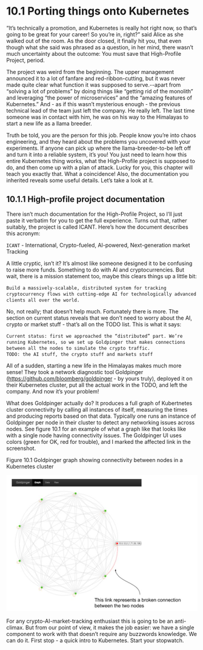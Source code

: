 # 10.1 Porting things onto Kubernetes
“It’s technically a promotion, and Kubernetes is really hot right now, so that’s going to be great for your career! So you’re in, right?” said Alice as she walked out of the room. As the door closed, it finally hit you, that even though what she said was phrased as a question, in her mind, there wasn’t much uncertainty about the outcome: You must save that High-Profile Project, period.

The project was weird from the beginning. The upper management announced it to a lot of fanfare and red-ribbon-cutting, but it was never made quite clear what function it was supposed to serve.--apart from “solving a lot of problems” by doing things like “getting rid of the monolith” and leveraging “the power of microservices” and the “amazing features of Kubernetes.” And - as if this wasn’t mysterious enough - the previous technical lead of the team just left the company. He really left. The last time someone was in contact with him, he was on his way to the Himalayas to start a new life as a llama breeder.

Truth be told, you are the person for this job. People know you’re into chaos engineering, and they heard about the problems you uncovered with your experiments. If anyone can pick up where the llama-breeder-to-be left off and turn it into a reliable system, it’s you! You just need to learn how this entire Kubernetes thing works, what the High-Profile project is supposed to do, and then come up with a plan of attack. Lucky for you, this chapter will teach you exactly that. What a coincidence! Also, the documentation you inherited reveals some useful details. Let’s take a look at it.

## 10.1.1 High-profile project documentation
There isn’t much documentation for the High-Profile Project, so I’ll just paste it verbatim for you to get the full experience. Turns out that, rather suitably, the project is called ICANT. Here’s how the document describes this acronym:

`ICANT` - International, Crypto-fueled, AI-powered, Next-generation market Tracking

A little cryptic, isn’t it? It’s almost like someone designed it to be confusing to raise more funds. Something to do with AI and cryptocurrencies. But wait, there is a mission statement too, maybe this clears things up a little bit:

```shell
Build a massively-scalable, distributed system for tracking cryptocurrency flows with cutting-edge AI for technologically advanced clients all over the world.
```

No, not really; that doesn’t help much. Fortunately there is more. The section on current status reveals that we don’t need to worry about the AI, crypto or market stuff - that’s all on the TODO list. This is what it says:

```shell
Current status: first we approached the “distributed” part. We’re running Kubernetes, so we set up Goldpinger that makes connections between all the nodes to simulate the crypto traffic.
TODO: the AI stuff, the crypto stuff and markets stuff
```

All of a sudden, starting a new life in the Himalayas makes much more sense! They took a network diagnostic tool Goldpinger (https://github.com/bloomberg/goldpinger - by yours truly), deployed it on their Kubernetes cluster, put all the actual work in the TODO, and left the company. And now it’s your problem!

What does Goldpinger actually do? It produces a full graph of Kubertnetes cluster connectivity by calling all instances of itself, measuring the times and producing reports based on that data. Typically one runs an instance of Goldpinger per node in their cluster to detect any networking issues across nodes. See figure 10.1 for an example of what a graph like that looks like with a single node having connectivity issues. The Goldpinger UI uses colors (green for OK, red for trouble), and I marked the affected link in the screenshot.

Figure 10.1 Goldpinger graph showing connectivity between nodes in a Kubernetes cluster

![](../images/10.1.jpg)

For any crypto-AI-market-tracking enthusiast this is going to be an anti-climax. But from our point of view, it makes the job easier: we have a single component to work with that doesn’t require any buzzwords knowledge. We can do it. First stop - a quick intro to Kubernetes. Start your stopwatch.